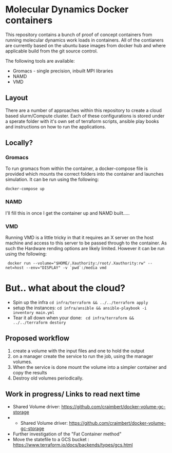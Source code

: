 # Molecular Dynamics Docker containers

This repository contains a bunch of proof of concept containers from running molecular dynamics work loads in containers. All of the contianers are currently based on the ubuntu base images from docker hub and where applicable build from the git source control.

The following tools are available:

* Gromacs - single precision, inbuilt MPI libraries
* NAMD
* VMD 


## Layout

There are a number of approaches within this repository to create a cloud based slurm/Compute cluster.
 Each of these configurations is stored under a sperate folder with it's own set of terraform scripts,
 ansible play books and instructions on how to run the applications.


## Locally?

### Gromacs

To run gromacs from within the container, a docker-compose file is provided which mounts the correct folders into the container and launches simulation. It can be run using the following:

` docker-compose up `


### NAMD 
I'll fill this in once I get the container up and NAMD built.....


### VMD

Running VMD is a little tricky in that it requires an X server on the host machine and access to this server to be passed through to the container. As such the Hardware rending options are likely limited. However it can be run using the following:

`` docker run --volume="$HOME/.Xauthority:/root/.Xauthority:rw" --net=host --env="DISPLAY" -v `pwd`:/media vmd``


# But.. what about the cloud?

* Spin up the infra `` cd infra/terraform && ../../terraform apply ``
* setup the instances: `` cd infra/ansible && ansible-playbook -i inventory main.yml ``
* Tear it all down when your done: `` cd infra/terraform && ../../terraform destory``

## Proposed workflow
1. create a volume with the input files and one to hold the output
2. on a manager create the service to run the job, using the manager volumes.
3. When the service is done mount the volume into a simpler container and copy the results
4. Destroy old volumes periodically.

## Work in progress/ Links to read next time

* Shared Volume driver: https://github.com/craimbert/docker-volume-gc-storage
* * Shared Volume driver: https://github.com/craimbert/docker-volume-gc-storage
* Further investigation of the "Fat Container method" 
* Move the statefile to a GCS bucket : https://www.terraform.io/docs/backends/types/gcs.html